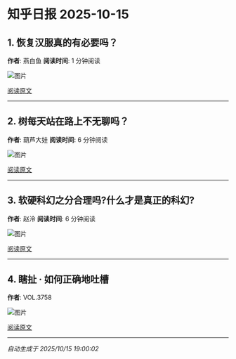 # 知乎日报 2025-10-15

## 1. 恢复汉服真的有必要吗？
**作者**: 燕白鱼
**阅读时间**: 1 分钟阅读

![图片](https://pica.zhimg.com/v2-d0a778daccfbddfacb2ba6b869c5cf12.jpg?source=8673f162)

[阅读原文](https://daily.zhihu.com/story/9784622)

---

## 2. 树每天站在路上不无聊吗？
**作者**: 葫芦大娃
**阅读时间**: 6 分钟阅读

![图片](https://pica.zhimg.com/v2-5b60891ac76d77f06585d332882a41c5.jpg?source=8673f162)

[阅读原文](https://daily.zhihu.com/story/9784628)

---

## 3. 软硬科幻之分合理吗?什么才是真正的科幻?
**作者**: 赵泠
**阅读时间**: 6 分钟阅读

![图片](https://pic1.zhimg.com/v2-16e091afbff19bab91d0201e4cd88c40.jpg?source=8673f162)

[阅读原文](https://daily.zhihu.com/story/9784634)

---

## 4. 瞎扯 · 如何正确地吐槽
**作者**: VOL.3758

![图片](https://pic1.zhimg.com/v2-8732fd7724c0e08558f70e1438aa798f.jpg?source=8673f162)

[阅读原文](https://daily.zhihu.com/story/9784636)

---

*自动生成于 2025/10/15 19:00:02*